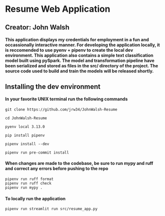 # Resume Web Application
## Creator: John Walsh

#### This application displays my credentials for employment in a fun and occassionally interactive manner. For developing the application locally, it is reccomended to use pyenv + pipenv to create the local dev environment. This application also contains a simple text classification model built using pySpark. The model and transformation pipeline have been serialized and stored as files in the src/ directory of the project. The source code used to build and train the models will be released shortly.

## Installing the dev environment
#### In your favorite UNIX terminal run the following commands
```
git clone https://github.com/jrw34/JohnWalsh-Resume

cd JohnWalsh-Resume

pyenv local 3.13.0

pip install pipenv

pipenv install --dev

pipenv run pre-commit install
```

#### When changes are made to the codebase, be sure to run mypy and ruff and correct any errors before pushing to the repo
```
pipenv run ruff format
pipenv run ruff check
pipenv run mypy .
```

#### To locally run the application
```
pipenv run streamlit run src/resume_app.py
```